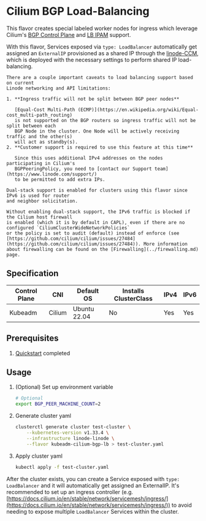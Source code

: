 # Cilium BGP Load-Balancing

This flavor creates special labeled worker nodes for ingress which leverage Cilium's
[BGP Control Plane](https://docs.cilium.io/en/stable/network/bgp-control-plane/bgp-control-plane/)
and [LB IPAM](https://docs.cilium.io/en/stable/network/lb-ipam/) support.

With this flavor, Services exposed via `type: LoadBalancer` automatically get
assigned an `ExternalIP` provisioned as a shared IP through the
[linode-CCM](https://github.com/linode/linode-cloud-controller-manager?tab=readme-ov-file#shared-ip-load-balancing),
which is deployed with the necessary settings to perform shared IP load-balancing.

```admonish warning
There are a couple important caveats to load balancing support based on current
Linode networking and API limitations:

1. **Ingress traffic will not be split between BGP peer nodes**

   [Equal-Cost Multi-Path (ECMP)](https://en.wikipedia.org/wiki/Equal-cost_multi-path_routing)
   is not supported on the BGP routers so ingress traffic will not be split between each
   BGP Node in the cluster. One Node will be actively receiving traffic and the other(s)
   will act as standby(s). 
2. **Customer support is required to use this feature at this time**

   Since this uses additional IPv4 addresses on the nodes participating in Cilium's
   BGPPeeringPolicy, you need to [contact our Support team](https://www.linode.com/support/)
   to be permitted to add extra IPs.

```

```admonish note
Dual-stack support is enabled for clusters using this flavor since IPv6 is used for router
and neighbor solicitation.

Without enabling dual-stack support, the IPv6 traffic is blocked if the Cilium host firewall
is enabled (which it is by default in CAPL), even if there are no configured `CiliumClusterWideNetworkPolicies`
or the policy is set to audit (default) instead of enforce (see [https://github.com/cilium/cilium/issues/27484](https://github.com/cilium/cilium/issues/27484)). More information about firewalling can be found on the [Firewalling](../firewalling.md) page.
```

## Specification

| Control Plane | CNI    | Default OS   | Installs ClusterClass | IPv4 | IPv6 |
|---------------|--------|--------------|-----------------------|------|------|
| Kubeadm       | Cilium | Ubuntu 22.04 | No                    | Yes  | Yes  |


## Prerequisites

1. [Quickstart](../getting-started.md) completed

## Usage

1. (Optional) Set up environment variable
    ```sh
    # Optional
    export BGP_PEER_MACHINE_COUNT=2
    ```

2. Generate cluster yaml

    ```sh
    clusterctl generate cluster test-cluster \
        --kubernetes-version v1.33.4 \
        --infrastructure linode-linode \
        --flavor kubeadm-cilium-bgp-lb > test-cluster.yaml
    ```

3. Apply cluster yaml

    ```sh
    kubectl apply -f test-cluster.yaml
    ```

After the cluster exists, you can create a Service exposed with `type: LoadBalancer` and
it will automatically get assigned an ExternalIP. It's recommended to set up an ingress controller
(e.g. [https://docs.cilium.io/en/stable/network/servicemesh/ingress/](https://docs.cilium.io/en/stable/network/servicemesh/ingress/))
to avoid needing to expose multiple `LoadBalancer` Services within the cluster.
